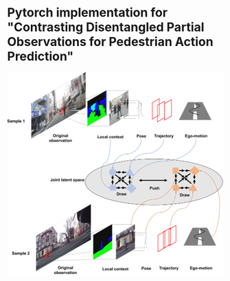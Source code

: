 # Pytorch implementation for "Contrasting Disentangled Partial Observations for Pedestrian Action Prediction"

<img src="https://github.com/Equinoxxxxx/PedContrast/blob/master/fig1.png" width="700px">
